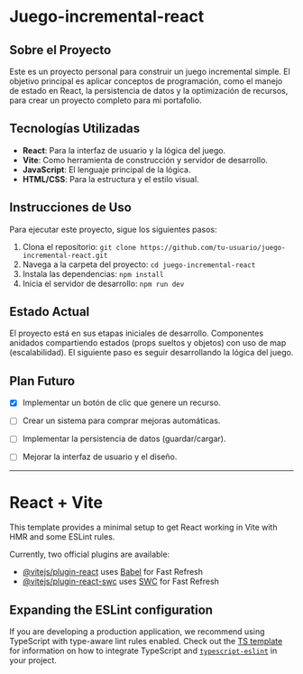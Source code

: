 # Juego-incremental-react

## Sobre el Proyecto
Este es un proyecto personal para construir un juego incremental simple. El objetivo principal es aplicar conceptos de programación, como el manejo de estado en React, la persistencia de datos y la optimización de recursos, para crear un proyecto completo para mi portafolio.

## Tecnologías Utilizadas
- **React**: Para la interfaz de usuario y la lógica del juego.
- **Vite**: Como herramienta de construcción y servidor de desarrollo.
- **JavaScript**: El lenguaje principal de la lógica.
- **HTML/CSS**: Para la estructura y el estilo visual.

## Instrucciones de Uso
Para ejecutar este proyecto, sigue los siguientes pasos:

1.  Clona el repositorio:
    `git clone https://github.com/tu-usuario/juego-incremental-react.git`
2.  Navega a la carpeta del proyecto:
    `cd juego-incremental-react`
3.  Instala las dependencias:
    `npm install`
4.  Inicia el servidor de desarrollo:
    `npm run dev`

## Estado Actual
El proyecto está en sus etapas iniciales de desarrollo. Componentes anidados compartiendo estados (props sueltos y objetos) con uso de map (escalabilidad). El siguiente paso es seguir desarrollando la lógica del juego.

## Plan Futuro
- [x] Implementar un botón de clic que genere un recurso.
- [ ] Crear un sistema para comprar mejoras automáticas.
- [ ] Implementar la persistencia de datos (guardar/cargar).
- [ ] Mejorar la interfaz de usuario y el diseño.


___


# React + Vite

This template provides a minimal setup to get React working in Vite with HMR and some ESLint rules.

Currently, two official plugins are available:

- [@vitejs/plugin-react](https://github.com/vitejs/vite-plugin-react/blob/main/packages/plugin-react) uses [Babel](https://babeljs.io/) for Fast Refresh
- [@vitejs/plugin-react-swc](https://github.com/vitejs/vite-plugin-react/blob/main/packages/plugin-react-swc) uses [SWC](https://swc.rs/) for Fast Refresh

## Expanding the ESLint configuration

If you are developing a production application, we recommend using TypeScript with type-aware lint rules enabled. Check out the [TS template](https://github.com/vitejs/vite/tree/main/packages/create-vite/template-react-ts) for information on how to integrate TypeScript and [`typescript-eslint`](https://typescript-eslint.io) in your project.
